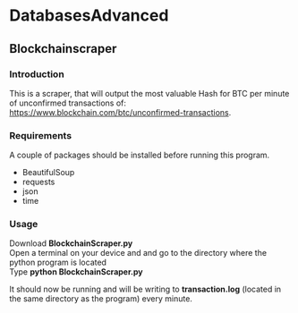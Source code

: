 # DatabasesAdvanced 
## Blockchainscraper

### Introduction
This is a scraper, that will output the most valuable Hash for BTC per minute of unconfirmed transactions of: https://www.blockchain.com/btc/unconfirmed-transactions.

### Requirements
A couple of packages should be installed before running this program.
<ul>
    <li>BeautifulSoup</li>
    <li>requests</li>
    <li>json</li>
    <li>time</li>
</ul>

### Usage
Download **BlockchainScraper.py** </br>
Open a terminal on your device and and go to the directory where the python program is located </br>
Type **python BlockchainScraper.py** </br>

It should now be running and will be writing to **transaction.log** (located in the same directory as the program) every minute.
